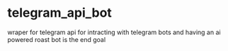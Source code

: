 # telegram_api_bot
wraper for telegram api for intracting with telegram bots and having an ai powered roast bot is the end goal
